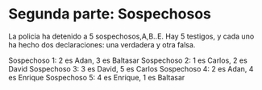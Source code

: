 # Segunda parte: Sospechosos

La policia ha detenido a 5 sospechosos,A,B..E. Hay 5 testigos, y cada uno ha hecho dos declaraciones: una verdadera y otra falsa.

Sospechoso 1:   2 es Adan, 3 es Baltasar
Sospechoso 2:   1 es Carlos, 2 es David 
Sospechoso 3:	3 es David, 5 es Carlos
Sospechoso 4:	2 es Adan, 4 es Enrique
Sospechoso 5:	4 es Enrique, 1 es Baltasar